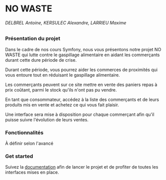 # NO WASTE
###### DELBREL Antoine, KERSULEC Alexandre, LARRIEU Maxime

### Présentation du projet
Dans le cadre de nos cours Symfony, nous vous présentons notre projet NO WASTE qui
lutte contre le gaspillage alimentaire en aidant les commerçants durant
cette dure période de crise.

Durant cette période, vous pourrez aider les commerces de proximités qui vous entoure tout en réduisant
le gaspillage alimentaire.

Les commerçants peuvent sur ce site mettre en vente des paniers repas à prix coûtant,
parmi le stock qu'ils n'ont pas pu vendre.

En tant que consommateur, accédez à la liste des commerçants et de leurs produits mis
en vente et achetez ce qui vous fait plaisir.

Une interface sera mise à disposition pour chaque commerçant afin qu'il puisse suivre
l'évolution de leurs ventes.

### Fonctionnalités
À définir selon l'avancé

### Get started
Suivez la [documentation](get_started.md) afin de lancer le projet et de profiter de toutes
les interfaces mises en place.